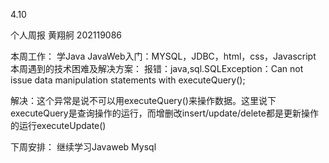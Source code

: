 4.10

个人周报
黄翔舸 202119086

本周工作：
学Java
JavaWeb入门：MYSQL，JDBC，html，css，Javascript
本周遇到的技术困难及解决方案：
报错：java,sql.SQLException：Can not issue data manipulation statements with executeQuery();

解决：这个异常是说不可以用executeQuery()来操作数据。这里说下executeQuery是查询操作的运行，而增删改insert/update/delete都是更新操作的运行executeUpdate()

下周安排：
继续学习Javaweb
Mysql